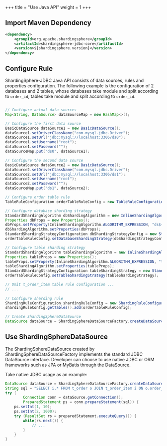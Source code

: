 +++
title = "Use Java API"
weight = 1
+++

## Import Maven Dependency

```xml
<dependency>
    <groupId>org.apache.shardingsphere</groupId>
    <artifactId>shardingsphere-jdbc-core</artifactId>
    <version>${shardingsphere.version}</version>
</dependency>
```

## Configure Rule

ShardingSphere-JDBC Java API consists of data sources, rules and properties configuration.
The following example is the configuration of 2 databases and 2 tables, 
whose databases take module and split according to `order_id`, tables take module and split according to `order_id`.

```java

// Configure actual data sources
Map<String, DataSource> dataSourceMap = new HashMap<>();

// Configure the first data source
BasicDataSource dataSource1 = new BasicDataSource();
dataSource1.setDriverClassName("com.mysql.jdbc.Driver");
dataSource1.setUrl("jdbc:mysql://localhost:3306/ds0");
dataSource1.setUsername("root");
dataSource1.setPassword("");
dataSourceMap.put("ds0", dataSource1);

// Configure the second data source
BasicDataSource dataSource2 = new BasicDataSource();
dataSource2.setDriverClassName("com.mysql.jdbc.Driver");
dataSource2.setUrl("jdbc:mysql://localhost:3306/ds1");
dataSource2.setUsername("root");
dataSource2.setPassword("");
dataSourceMap.put("ds1", dataSource2);

// Configure order table rule
TableRuleConfiguration orderTableRuleConfig = new TableRuleConfiguration("t_order", "ds${0..1}.t_order${0..1}");

// Configure database sharding strategy
StandardShardingAlgorithm dbShardingAlgorithm = new InlineShardingAlgorithm();
Properties dbProps = new Properties();
dbProps.setProperty(InlineShardingAlgorithm.ALGORITHM_EXPRESSION, "ds${user_id % 2}");
dbShardingAlgorithm.setProperties(dbProps);
StandardShardingStrategyConfiguration dbShardingStrategyConfig = new StandardShardingStrategyConfiguration("user_id", dbShardingAlgorithm);
orderTableRuleConfig.setDatabaseShardingStrategy(dbShardingStrategyConfig);

// Configure table sharding strategy
StandardShardingAlgorithm tableShardingAlgorithm = new InlineShardingAlgorithm();
Properties tableProps = new Properties();
tableProps.setProperty(InlineShardingAlgorithm.ALGORITHM_EXPRESSION, "t_order${order_id % 2}");
tableShardingAlgorithm.setProperties(tableProps);
StandardShardingStrategyConfiguration tableShardingStrategy = new StandardShardingStrategyConfiguration("order_id", tableShardingAlgorithm);
orderTableRuleConfig.setTableShardingStrategy(tableShardingStrategy);

// Omit t_order_item table rule configuration ...
// ...
    
// Configure sharding rule
ShardingRuleConfiguration shardingRuleConfig = new ShardingRuleConfiguration();
shardingRuleConfig.getTables().add(orderTableRuleConfig);

// Create ShardingSphereDataSource
DataSource dataSource = ShardingSphereDataSourceFactory.createDataSource(dataSourceMap, Collections.singleton((shardingRuleConfig), new Properties());
```

## Use ShardingSphereDataSource

The ShardingSphereDataSource created by ShardingSphereDataSourceFactory implements the standard JDBC DataSource interface.
Developer can choose to use native JDBC or ORM frameworks such as JPA or MyBatis through the DataSource.

Take native JDBC usage as an example:

```java
DataSource dataSource = ShardingSphereDataSourceFactory.createDataSource(dataSourceMap, Collections.singleton((shardingRuleConfig), new Properties());
String sql = "SELECT i.* FROM t_order o JOIN t_order_item i ON o.order_id=i.order_id WHERE o.user_id=? AND o.order_id=?";
try (
        Connection conn = dataSource.getConnection();
        PreparedStatement ps = conn.prepareStatement(sql)) {
    ps.setInt(1, 10);
    ps.setInt(2, 1000);
    try (ResultSet rs = preparedStatement.executeQuery()) {
        while(rs.next()) {
            // ...
        }
    }
}
```
